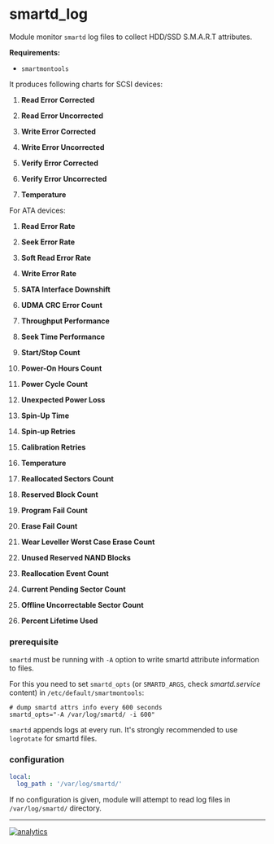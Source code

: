 # smartd_log

Module monitor `smartd` log files to collect HDD/SSD S.M.A.R.T attributes.

**Requirements:**
* `smartmontools`

It produces following charts for SCSI devices:

1. **Read Error Corrected**

2. **Read Error Uncorrected**

3. **Write Error Corrected**

4. **Write Error Uncorrected**

5. **Verify Error Corrected**

6. **Verify Error Uncorrected**

7. **Temperature**


For ATA devices:
1. **Read Error Rate**

2. **Seek Error Rate**

3. **Soft Read Error Rate**

4. **Write Error Rate**

5. **SATA Interface Downshift**

6. **UDMA CRC Error Count**

7. **Throughput Performance**

8. **Seek Time Performance**

9. **Start/Stop Count**

10. **Power-On Hours Count**

11. **Power Cycle Count**

12. **Unexpected Power Loss**

13. **Spin-Up Time**

14. **Spin-up Retries**

15. **Calibration Retries**

16. **Temperature**

17. **Reallocated Sectors Count**

18. **Reserved Block Count**

19. **Program Fail Count**

20. **Erase Fail Count**

21. **Wear Leveller Worst Case Erase Count**

22. **Unused Reserved NAND Blocks**

23. **Reallocation Event Count**

24. **Current Pending Sector Count**

25. **Offline Uncorrectable Sector Count**

26. **Percent Lifetime Used**

### prerequisite
`smartd` must be running with `-A` option to write smartd attribute information to files.

For this you need to set `smartd_opts` (or `SMARTD_ARGS`, check _smartd.service_ content) in `/etc/default/smartmontools`:


```
# dump smartd attrs info every 600 seconds
smartd_opts="-A /var/log/smartd/ -i 600"
```


`smartd` appends logs at every run. It's strongly recommended to use `logrotate` for smartd files.

### configuration

```yaml
local:
  log_path : '/var/log/smartd/'
```

If no configuration is given, module will attempt to read log files in `/var/log/smartd/` directory.

---

[![analytics](https://www.google-analytics.com/collect?v=1&aip=1&t=pageview&_s=1&ds=github&dr=https%3A%2F%2Fgithub.com%2Fnetdata%2Fnetdata&dl=https%3A%2F%2Fmy-netdata.io%2Fgithub.%2Fcollectors%2Fpython.d.plugin%2Fsmartd_log%2FREADME&_u=MAC~&cid=5792dfd7-8dc4-476b-af31-da2fdb9f93d2&tid=UA-64295674-3)]()
